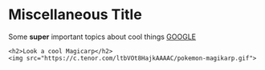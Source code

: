<!DOCTYPE html>
<html>
  <head>
    <meta charset="utf-8">
    <title>My test page</title>
  </head>
  <body>
	<h1>Miscellaneous Title</h1>
    <p>
		Some <strong>super</strong> important topics about cool things
		<a href="https://www.google.com/">GOOGLE</a>
	</p>
	
	<h2>Look a cool Magicarp</h2>
	<img src="https://c.tenor.com/ltbVOt8HajkAAAAC/pokemon-magikarp.gif">
  </body>
</html>
